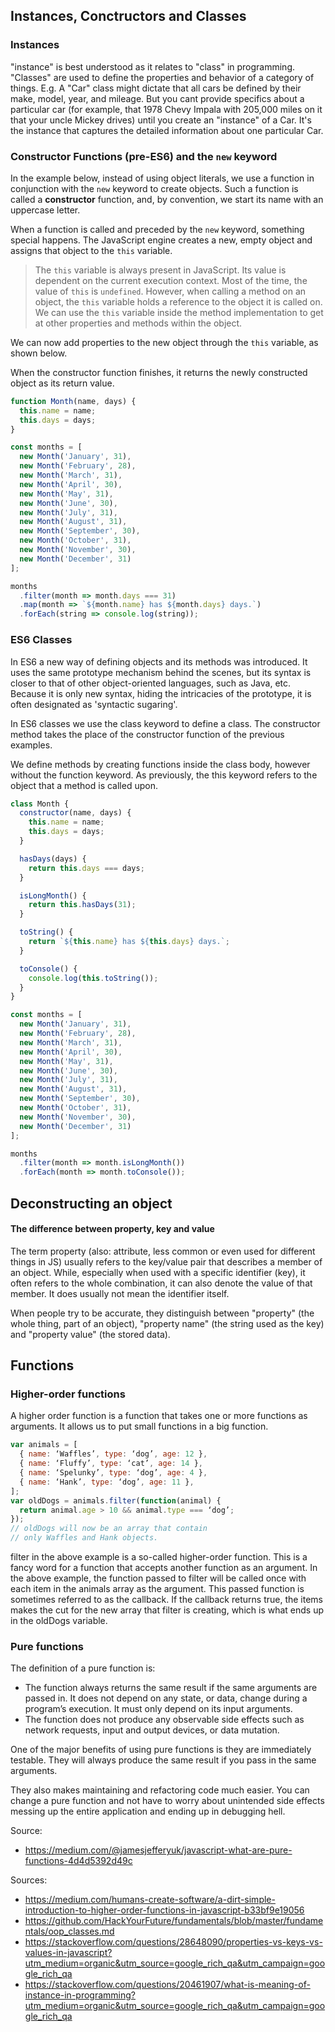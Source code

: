 
## Instances, Conctructors and Classes
### Instances
"instance" is best understood as it relates to "class" in programming. "Classes" are used to define the properties and behavior of a category of things. E.g. A "Car" class might dictate that all cars be defined by their make, model, year, and mileage.
But you cant provide specifics about a particular car (for example, that 1978 Chevy Impala with 205,000 miles on it that your uncle Mickey drives) until you create an "instance" of a Car. It's the instance that captures the detailed information about one particular Car.

### Constructor Functions (pre-ES6) and the `new` keyword
In the example below, instead of using object literals,  we use a function in conjunction with the `new` keyword to create objects. Such a function is called a **constructor** function, and, by convention, we start its name with an uppercase letter.

When a function is called and preceded by the `new` keyword, something special happens. The JavaScript engine creates a new, empty object and assigns that object to the `this` variable.

> The `this` variable is always present in JavaScript. Its value is dependent on the current execution context. Most of the time, the value of `this` is `undefined`. However, when calling a method on an object, the `this` variable holds a reference to the object it is called on. We can use the `this` variable inside the method implementation to get at other properties and methods within the object.

We can now add properties to the new object through the `this` variable, as shown below.

When the constructor function finishes, it returns the newly constructed object as its return value.

```js
function Month(name, days) {
  this.name = name;
  this.days = days;
}

const months = [
  new Month('January', 31),
  new Month('February', 28),
  new Month('March', 31),
  new Month('April', 30),
  new Month('May', 31),
  new Month('June', 30),
  new Month('July', 31),
  new Month('August', 31),
  new Month('September', 30),
  new Month('October', 31),
  new Month('November', 30),
  new Month('December', 31)
];

months
  .filter(month => month.days === 31)
  .map(month => `${month.name} has ${month.days} days.`)
  .forEach(string => console.log(string));
```

### ES6 Classes
In ES6 a new way of defining objects and its methods was introduced. It uses the same prototype mechanism behind the scenes, but its syntax is closer to that of other object-oriented languages, such as Java, etc. Because it is only new syntax, hiding the intricacies of the prototype, it is often designated as 'syntactic sugaring'.

In ES6 classes we use the class keyword to define a class. The constructor method takes the place of the constructor function of the previous examples.

We define methods by creating functions inside the class body, however without the function keyword. As previously, the this keyword refers to the object that a method is called upon.

```js
class Month {
  constructor(name, days) {
    this.name = name;
    this.days = days;
  }

  hasDays(days) {
    return this.days === days;
  }

  isLongMonth() {
    return this.hasDays(31);
  }

  toString() {
    return `${this.name} has ${this.days} days.`;
  }

  toConsole() {
    console.log(this.toString());
  }
}

const months = [
  new Month('January', 31),
  new Month('February', 28),
  new Month('March', 31),
  new Month('April', 30),
  new Month('May', 31),
  new Month('June', 30),
  new Month('July', 31),
  new Month('August', 31),
  new Month('September', 30),
  new Month('October', 31),
  new Month('November', 30),
  new Month('December', 31)
];

months
  .filter(month => month.isLongMonth())
  .forEach(month => month.toConsole());
  ```

## Deconstructing an object
#### The difference between property, key and value
The term property (also: attribute, less common or even used for different things in JS) usually refers to the key/value pair that describes a member of an object. While, especially when used with a specific identifier (key), it often refers to the whole combination, it can also denote the value of that member. It does usually not mean the identifier itself.

When people try to be accurate, they distinguish between "property" (the whole thing, part of an object), "property name" (the string used as the key) and "property value" (the stored data).



## Functions
### Higher-order functions
A higher order function is a function that takes one or more functions as arguments. It allows us to put small functions in a big function. 

```javascript
var animals = [
  { name: ‘Waffles’, type: ‘dog’, age: 12 },
  { name: ‘Fluffy’, type: ‘cat’, age: 14 },
  { name: ‘Spelunky’, type: ‘dog’, age: 4 },
  { name: ‘Hank’, type: ‘dog’, age: 11 },
];
var oldDogs = animals.filter(function(animal) {
  return animal.age > 10 && animal.type === ‘dog’;
});
// oldDogs will now be an array that contain 
// only Waffles and Hank objects.
```

filter in the above example is a so-called higher-order function. This is a fancy word for a function that accepts another function as an argument. In the above example, the function passed to filter will be called once with each item in the animals array as the argument. This passed function is sometimes referred to as the callback. If the callback returns true, the items makes the cut for the new array that filter is creating, which is what ends up in the oldDogs variable.

### Pure functions
The definition of a pure function is:
- The function always returns the same result if the same arguments are passed in. It does not depend on any state, or data, change during a program’s execution. It must only depend on its input arguments.
- The function does not produce any observable side effects such as network requests, input and output devices, or data mutation.
    
One of the major benefits of using pure functions is they are immediately testable. They will always produce the same result if you pass in the same arguments.

They also makes maintaining and refactoring code much easier. You can change a pure function and not have to worry about unintended side effects messing up the entire application and ending up in debugging hell.


Source: 
- https://medium.com/@jamesjefferyuk/javascript-what-are-pure-functions-4d4d5392d49c


Sources: 
- https://medium.com/humans-create-software/a-dirt-simple-introduction-to-higher-order-functions-in-javascript-b33bf9e19056
- https://github.com/HackYourFuture/fundamentals/blob/master/fundamentals/oop_classes.md
- https://stackoverflow.com/questions/28648090/properties-vs-keys-vs-values-in-javascript?utm_medium=organic&utm_source=google_rich_qa&utm_campaign=google_rich_qa
- https://stackoverflow.com/questions/20461907/what-is-meaning-of-instance-in-programming?utm_medium=organic&utm_source=google_rich_qa&utm_campaign=google_rich_qa







